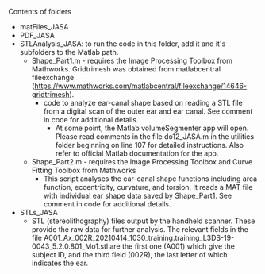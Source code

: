 Contents of folders
- matFiles_JASA
- PDF_JASA
- STLAnalysis_JASA: to run the code in this folder, add it and it's subfolders to the Matlab path.
    - Shape_Part1.m - requires the Image Processing Toolbox from Mathworks. Gridtrimesh was obtained from matlabcentral fileexchange (https://www.mathworks.com/matlabcentral/fileexchange/14646-gridtrimesh). 
        - code to analyze ear-canal shape based on reading a STL file from a digital scan of the outer ear and ear canal. See comment in code for additional details.
            - At some point, the Matlab volumeSegmenter app will open. Please read comments in the file do12_JASA.m in the utilities folder beginning on line 107 for detailed instructions. Also refer to official Matlab documentation for the app.
    - Shape_Part2.m - requires the Image Processing Toolbox and Curve Fitting Toolbox from Mathworks
        - This script analyses the ear-canal shape functions including area function, eccentricity, curvature, and torsion. It reads a MAT file with individual ear shape data saved by Shape_Part1. See comment in code for additional details.
- STLs_JASA 
    - STL (stereolithography) files output by the handheld scanner. These provide the raw data for further analysis. The relevant fields in the file A001_Ax_002R_20210414_1030_training.training_L3DS-19-0043_5.2.0.801_Mo1.stl are the first one (A001) which give the subject ID, and the third field (002R), the last letter of which indicates the ear.
